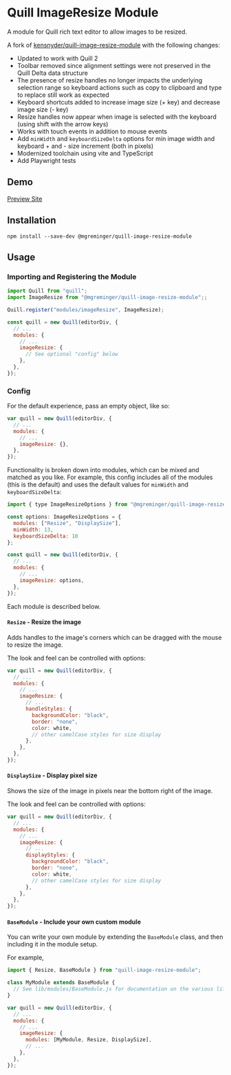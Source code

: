 # Quill ImageResize Module

A module for Quill rich text editor to allow images to be resized.

A fork of [kensnyder/quill-image-resize-module](https://github.com/kensnyder/quill-image-resize-module) with the following changes:

- Updated to work with Quill 2
- Toolbar removed since alignment settings were not preserved in the Quill Delta data structure
- The presence of resize handles no longer impacts the underlying selection range so keyboard actions such as copy to clipboard and type to replace still work as expected
- Keyboard shortcuts added to increase image size (+ key) and decrease image size (- key)
- Resize handles now appear when image is selected with the keyboard (using shift with the arrow keys)
- Works with touch events in addition to mouse events
- Add `minWidth` and `keyboardSizeDelta` options for min image width and keyboard + and - size increment (both in pixels)
- Modernized toolchain using vite and TypeScript
- Add Playwright tests

## Demo

[Preview Site](https://mgreminger.github.io/quill-image-resize-module/)

## Installation

```console
npm install --save-dev @mgreminger/quill-image-resize-module
```

## Usage

### Importing and Registering the Module

```javascript
import Quill from "quill";
import ImageResize from "@mgreminger/quill-image-resize-module";;

Quill.register("modules/imageResize", ImageResize);

const quill = new Quill(editorDiv, {
  // ...
  modules: {
    // ...
    imageResize: {
      // See optional "config" below
    },
  },
});
```

### Config

For the default experience, pass an empty object, like so:

```javascript
var quill = new Quill(editorDiv, {
  // ...
  modules: {
    // ...
    imageResize: {},
  },
});
```

Functionality is broken down into modules, which can be mixed and matched as you like. For example,
this config includes all of the modules (this is the default) and uses the default values for `minWidth` and `keyboardSizeDelta`:

```javascript
import { type ImageResizeOptions } from "@mgreminger/quill-image-resize-module/dist/types";

const options: ImageResizeOptions = {
  modules: ["Resize", "DisplaySize"],
  minWidth: 13,
  keyboardSizeDelta: 10
};

const quill = new Quill(editorDiv, {
  // ...
  modules: {
    // ...
    imageResize: options,
  },
});
```

Each module is described below.

#### `Resize` - Resize the image

Adds handles to the image's corners which can be dragged with the mouse to resize the image.

The look and feel can be controlled with options:

```javascript
var quill = new Quill(editorDiv, {
  // ...
  modules: {
    // ...
    imageResize: {
      // ...
      handleStyles: {
        backgroundColor: "black",
        border: "none",
        color: white,
        // other camelCase styles for size display
      },
    },
  },
});
```

#### `DisplaySize` - Display pixel size

Shows the size of the image in pixels near the bottom right of the image.

The look and feel can be controlled with options:

```javascript
var quill = new Quill(editorDiv, {
  // ...
  modules: {
    // ...
    imageResize: {
      // ...
      displayStyles: {
        backgroundColor: "black",
        border: "none",
        color: white,
        // other camelCase styles for size display
      },
    },
  },
});
```

#### `BaseModule` - Include your own custom module

You can write your own module by extending the `BaseModule` class, and then including it in
the module setup.

For example,

```javascript
import { Resize, BaseModule } from "quill-image-resize-module";

class MyModule extends BaseModule {
  // See lib/modules/BaseModule.js for documentation on the various lifecycle callbacks
}

var quill = new Quill(editorDiv, {
  // ...
  modules: {
    // ...
    imageResize: {
      modules: [MyModule, Resize, DisplaySize],
      // ...
    },
  },
});
```
